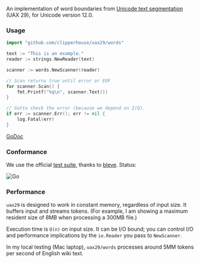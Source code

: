 An implementation of word boundaries from [Unicode text segmentation](https://unicode.org/reports/tr29/#Word_Boundaries) (UAX 29), for Unicode version 12.0.

### Usage

```go
import "github.com/clipperhouse/uax29/words"

text := "This is an example."
reader := strings.NewReader(text)

scanner := words.NewScanner(reader)

// Scan returns true until error or EOF
for scanner.Scan() {
	fmt.Printf("%q\n", scanner.Text())
}

// Gotta check the error (because we depend on I/O).
if err := scanner.Err(); err != nil {
	log.Fatal(err)
}
```

[GoDoc](https://godoc.org/github.com/clipperhouse/uax29/words)

### Conformance

We use the official [test suite](https://unicode.org/reports/tr41/tr41-26.html#Tests29), thanks to [bleve](https://github.com/blevesearch/segment/blob/master/tables_test.go). Status:

![Go](https://github.com/clipperhouse/uax29/workflows/Go/badge.svg)

### Performance

`uax29` is designed to work in constant memory, regardless of input size. It buffers input and streams tokens. (For example, I am showing a maximum resident size of 8MB when processing a 300MB file.)

Execution time is `O(n)` on input size. It can be I/O bound; you can control I/O and performance implications by the `io.Reader` you pass to `NewScanner`.

In my local testing (Mac laptop), `uax29/words` processes around 5MM tokens per second of English wiki text.
